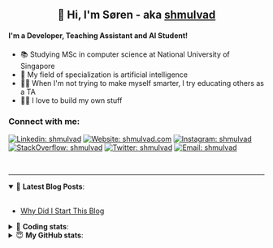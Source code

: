 <h2 align="center">
	👋 Hi, I'm Søren - aka <a href="https://shmulvad.com">shmulvad</a>
</h2>

#### I'm a Developer, Teaching Assistant and AI Student!
- 📚 Studying MSc in computer science at National University of Singapore
- 🧠 My field of specialization is artificial intelligence
- 👨‍🏫 When I'm not trying to make myself smarter, I try educating others as a TA
- 👨‍💻 I love to build my own stuff

### Connect with me:

[![Linkedin: shmulvad](https://img.shields.io/badge/shmulvad-blue?style=flat&logo=Linkedin&logoColor=white)][linkedin]
[![Website: shmulvad.com](https://img.shields.io/badge/shmulvad.com-47CCCC?&style=flat&logo=Google-Chrome&logoColor=white)][website]
[![Instagram: shmulvad](https://img.shields.io/badge/-@shmulvad-purple?style=flat&logo=Instagram&logoColor=white)][instagram]
[![StackOverflow: shmulvad](https://img.shields.io/badge/shmulvad-FE7A16?style=flat&logo=stack-overflow&logoColor=white)][stackOverflow]
[![Twitter: shmulvad](https://img.shields.io/badge/@shmulvad-1ca0f1?style=flat&logo=twitter&logoColor=white)][twitter]
[![Email: shmulvad](https://img.shields.io/badge/shmulvad-D14836?style=flat&logo=gmail&logoColor=white)][mail]

<br />

---

<details open>
 <summary>📕 <b>Latest Blog Posts</b>: </summary>

<br>

<!-- BLOG-POST-LIST:START -->
- [Why Did I Start This Blog](https://shmulvad.com/blog/why-did-start-this-blog)
<!-- BLOG-POST-LIST:END -->

</details>

<!-- --- -->

<details>
 <summary>🤖 <b>Coding stats</b>: </summary>

<br>

<!--START_SECTION:waka-->
**I'm a Night 🦉** 

```text
🌞 Morning    69 commits     ██░░░░░░░░░░░░░░░░░░░░░░░   8.39% 
🌆 Daytime    294 commits    █████████░░░░░░░░░░░░░░░░   35.77% 
🌃 Evening    283 commits    ████████░░░░░░░░░░░░░░░░░   34.43% 
🌙 Night      176 commits    █████░░░░░░░░░░░░░░░░░░░░   21.41%

```


📊 **This Week I Spent My Time On** 

```text
💬 Programming Languages: 
Python                   8 hrs 22 mins       ████████████░░░░░░░░░░░░░   49.06% 
JavaScript               3 hrs 12 mins       ████░░░░░░░░░░░░░░░░░░░░░   18.74% 
Other                    3 hrs 8 mins        ████░░░░░░░░░░░░░░░░░░░░░   18.37% 
HTML                     56 mins             █░░░░░░░░░░░░░░░░░░░░░░░░   5.5% 
YAML                     20 mins             ░░░░░░░░░░░░░░░░░░░░░░░░░   1.98%

🔥 Editors: 
VS Code                  12 hrs 44 mins      ██████████████████░░░░░░░   74.59% 
Zsh                      2 hrs 52 mins       ████░░░░░░░░░░░░░░░░░░░░░   16.86% 
Sublime Text             1 hr 27 mins        ██░░░░░░░░░░░░░░░░░░░░░░░   8.55%

🐱‍💻 Projects: 
court-cases-scraper      7 hrs 40 mins       ███████████░░░░░░░░░░░░░░   44.94% 
src                      5 hrs 9 mins        ███████░░░░░░░░░░░░░░░░░░   30.19% 
validator-gui            2 hrs 18 mins       ███░░░░░░░░░░░░░░░░░░░░░░   13.54% 
shmulvad.com             49 mins             █░░░░░░░░░░░░░░░░░░░░░░░░   4.81% 
Unknown Project          17 mins             ░░░░░░░░░░░░░░░░░░░░░░░░░   1.68%

```


 Last Updated on 18/06/2021
<!--END_SECTION:waka-->

</details>

<!-- --- -->

<details>
 <summary>😇 <b>My GitHub stats</b>: </summary>

<br>

<img align="left" alt="shmulvad's Github Stats" src="https://github-readme-stats.vercel.app/api?username=shmulvad&show_icons=true&hide_border=true" />

</details>



[website]: https://shmulvad.com
[twitter]: https://twitter.com/shmulvad
[linkedin]: https://linkedin.com/in/shmulvad
[instagram]: https://instagram.com/shmulvad
[stackOverflow]: https://stackoverflow.com/users/9248793/shmulvad
[mail]: mailto:shmulvad@gmail.com
[github]: https://github.com/shmulvad
